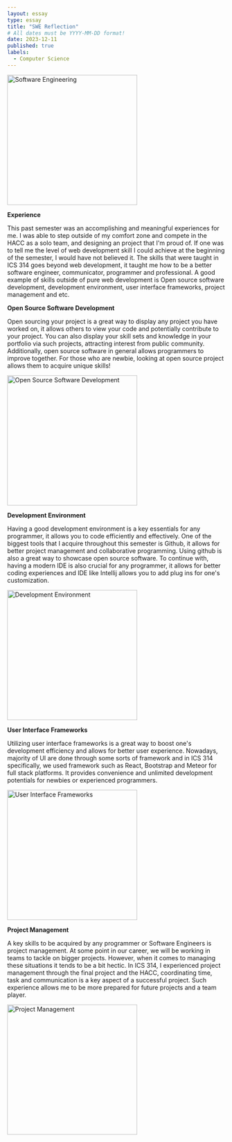 ```yaml
---
layout: essay
type: essay
title: "SWE Reflection"
# All dates must be YYYY-MM-DD format!
date: 2023-12-11
published: true
labels:
  - Computer Science
---
```


<div style="display: flex; align-items: center; justify-content: start;">
    <img src="https://cdn.prod.website-files.com/6344c9cef89d6f2270a38908/63f91940bd93ee3f919f577f_01%20How%20To%20Become%20A%20Software%20Engineer%20-%20Software%20Engineering.webp" alt="Software Engineering" style="width: 300px; margin-right: 20px;">
</div>

**Experience**

This past semester was an accomplishing and meaningful experiences for me. I was able to step outside of my comfort zone and compete in the HACC as a solo team, and designing an project that I'm proud of. If one was to tell me the level of web development skill I could achieve at the beginning of the semester, I would have not believed it. The skills that were taught in ICS 314 goes beyond web development, it taught me how to be a better software engineer, communicator, programmer and professional. A good example of skills outside of pure web development is Open source software development, development environment, user interface frameworks, project management and etc.


**Open Source Software Development**

Open sourcing your project is a great way to display any project you have worked on, it allows others to view your code and potentially contribute to your project. You can also display your skill sets and knowledge in your portfolio via such projects,  attracting interest from public community. Additionally, open source software in general allows programmers to improve together. For those who are newbie, looking at open source project allows them to acquire unique skills!

<div style="display: flex; align-items: center; justify-content: start;">
    <img src="https://encrypted-tbn0.gstatic.com/images?q=tbn:ANd9GcT8bvQuA4-M94IVIx11JCQHJbJFFp6sI2ugQA&usqp=CAU" alt="Open Source Software Development" style="width: 300px; margin-right: 20px;">
</div>

**Development Environment**

Having a good development environment is a key essentials for any programmer, it allows you to code efficiently and effectively. One of the biggest tools that I acquire throughout this semester is Github, it allows for better project management and collaborative programming. Using github is also a great way to showcase open source software. To continue with, having a modern IDE is also crucial for any programmer, it allows for better coding experiences and IDE like Intellij allows you to add plug ins for one's customization.

<div style="display: flex; align-items: center; justify-content: start;">
    <img src="https://enou.co/wp-content/uploads/625cf2cb85fae0c5840a8ab7_1001-1-1.jpeg.webp" alt="Development Environment" style="width: 300px; margin-right: 20px;">
</div>

**User Interface Frameworks**

Utilizing user interface frameworks is a great way to boost one's development efficiency and allows for better user experience. Nowadays, majority of UI are done through some sorts of framework and in ICS 314 specifically, we used framework such as React, Bootstrap and Meteor for full stack platforms. It provides convenience and unlimited development potentials for newbies or experienced programmers.

<div style="display: flex; align-items: center; justify-content: start;">
    <img src="https://www.turing.com/blog/wp-content/uploads/2023/03/Top-10-React-UI-Frameworks-for-Developers-in-2023-1-scaled.jpg" alt="User Interface Frameworks" style="width: 300px; margin-right: 20px;">
</div>

**Project Management**

A key skills to be acquired by any programmer or Software Engineers is project management. At some point in our career, we will be working in teams to tackle on bigger projects. However, when it comes to managing these situations it tends to be a bit hectic. In ICS 314, I experienced project management through the final project and the HACC, coordinating time, task and communication is a key aspect of a successful project. Such experience allows me to be more prepared for future projects and a team player. 

<div style="display: flex; align-items: center; justify-content: start;">
    <img src="https://encrypted-tbn0.gstatic.com/images?q=tbn:ANd9GcSafUqJfEjPbE-LuJsyHAD1WGOaM_agDbvy7A&usqp=CAU" alt="Project Management" style="width: 300px; margin-right: 20px;">
</div>


